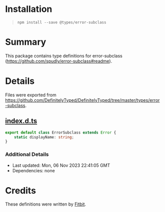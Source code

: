 # Installation
> `npm install --save @types/error-subclass`

# Summary
This package contains type definitions for error-subclass (https://github.com/spudly/error-subclass#readme).

# Details
Files were exported from https://github.com/DefinitelyTyped/DefinitelyTyped/tree/master/types/error-subclass.
## [index.d.ts](https://github.com/DefinitelyTyped/DefinitelyTyped/tree/master/types/error-subclass/index.d.ts)
````ts
export default class ErrorSubclass extends Error {
    static displayName: string;
}

````

### Additional Details
 * Last updated: Mon, 06 Nov 2023 22:41:05 GMT
 * Dependencies: none

# Credits
These definitions were written by [Fitbit](https://github.com/fitbit).
